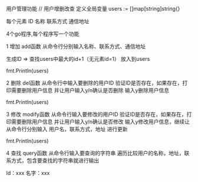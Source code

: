 用户管理功能
// 用户增删改查 定义全局变量 users := []map[string]string{}

每个元素 ID 名称 联系方式 通信地址

4个go程序,每个程序写一个功能

1 增加 add函数 从命令行分别输入名称、联系方式、通信地址

生成ID => 查找users中最大的id+1（无元素id=1） 放入到users

fmt.Println(users)

2 删除 del函数 从命令行中输入要删除的用户ID 验证ID是否存在，如果存在，打印需要删除用户信息 并让用户输入y/n确认是否删除 输入y删除用户信息

fmt.Println(users)

3 修改 modify函数 从命令行输入要修改的用户ID 验证ID是否存在，如果存在，打印需要删除用户信息 并让用户输入y/n确认是否修改 输入y修改用户信息，继续让从命令行分别输入 用户名，联系方式，地址 进行更新

fmt.Println(users)

4 查找 query函数 从命令行输入要查询的字符串 遍历比较用户的名称，地址，联系方式，包含要查找的字符串就进行输出

Id：xxx 名字：xxx
